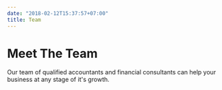 ```yaml
---
date: "2018-02-12T15:37:57+07:00"
title: Team
---
```


# Meet The Team

Our team of qualified accountants and financial consultants can help your business at any stage of it's growth.
